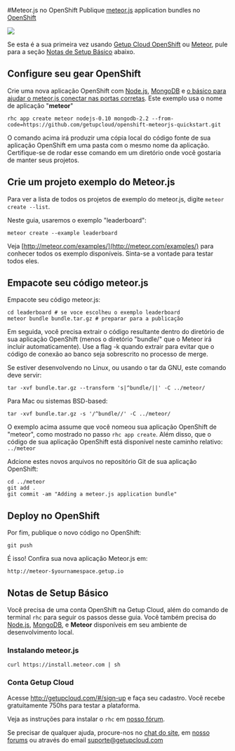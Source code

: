 #Meteor.js no OpenShift
Publique [meteor.js](http://meteor.com/) application bundles no [OpenShift](http://openshift.com/)

<a href='https://www.openshift.com/blogs/cloudy-with-a-chance-of-meteorjs'><img src='https://www.openshift.com/sites/default/files/meteorshift_1.png'/></a>

Se esta é a sua primeira vez usando [Getup Cloud OpenShift](http://getupcloud.com/) ou [Meteor](http://meteor.com/), pule para a seção [Notas de Setup Básico](https://github.com/getupcloud/openshift-meteorjs-quickstart#basic-setup-notes) abaixo.

## Configure seu gear OpenShift
Crie uma nova aplicação OpenShift com [Node.js](http://nodejs.org), [MongoDB](http://www.mongodb.org/) e [o básico para ajudar o meteor.js conectar nas portas corretas](https://github.com/getupcloud/openshift-meteorjs-quickstart). Este exemplo usa o nome de aplicação "**meteor**"

    rhc app create meteor nodejs-0.10 mongodb-2.2 --from-code=https://github.com/getupcloud/openshift-meteorjs-quickstart.git

O comando acima irá produzir uma cópia local do código fonte de sua aplicação OpenShift em uma pasta com o mesmo nome da aplicação. Certifique-se de rodar esse comando em um diretório onde você gostaria de manter seus projetos.

## Crie um projeto exemplo do Meteor.js
Para ver a lista de todos os projetos de exemplo do meteor.js, digite `meteor create --list`.

Neste guia, usaremos o exemplo "leaderboard":

    meteor create --example leaderboard

Veja [http://meteor.com/examples/](http://meteor.com/examples/) para conhecer todos os exemplo disponíveis. Sinta-se a vontade para testar todos eles.

## Empacote seu código meteor.js
Empacote seu código meteor.js:

    cd leaderboard # se voce escolheu o exemplo leaderboard
    meteor bundle bundle.tar.gz # preparar para a publicação

Em seguida, você precisa extrair o código resultante dentro do diretório de sua aplicação OpenShift (menos o diretório "bundle/" que o Meteor irá incluir automaticamente). Use a flag -k quando extrair para evitar que o código de conexão ao banco seja sobrescrito no processo de merge.

Se estiver desenvolvendo no Linux, ou usando o tar da GNU, este comando deve servir:

    tar -xvf bundle.tar.gz --transform 's|^bundle/||' -C ../meteor/

Para Mac ou sistemas BSD-based:

    tar -xvf bundle.tar.gz -s '/^bundle//' -C ../meteor/

O exemplo acima assume que você nomeou sua aplicação OpenShift de "meteor", como mostrado no passo `rhc app create`.  Além disso, que o código de sua aplicação OpenShift está disponível neste caminho relativo: `../meteor`

Adcione estes novos arquivos no repositório Git de sua aplicação OpenShift:

    cd ../meteor
    git add .
    git commit -am "Adding a meteor.js application bundle"

## Deploy no OpenShift
Por fim, publique o novo código no OpenShift:

    git push

É isso! Confira sua nova aplicação Meteor.js em:

    http://meteor-$yournamespace.getup.io

## Notas de Setup Básico
Você precisa de uma conta OpenShift na Getup Cloud, além do comando de terminal `rhc` para seguir os passos desse guia. Você também precisa do [Node.js](http://nodejs.org), [MongoDB](http://mongodb.org), e **Meteor** disponíveis em seu ambiente de desenvolvimento local.

### Instalando meteor.js

    curl https://install.meteor.com | sh

### Conta Getup Cloud
Acesse http://getupcloud.com/#/sign-up e faça seu cadastro. Você recebe gratuitamente 750hs para testar a plataforma.

Veja as instruções para instalar o `rhc` em [nosso fórum](https://getup.zendesk.com/entries/23056511-Instalando-o-RHC).

Se precisar de qualquer ajuda, procure-nos no [chat do site](http://getupcloud.com), em [nosso forums](http://getup.zendesk.com/forums) ou através do email suporte@getupcloud.com
